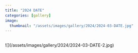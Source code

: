 ```yaml
---
title: "2024 DATE"
categories: [gallery]
image:
  thumbnail: "/assets/images/gallery/2024/2024-03-DATE.jpg"
---
```

<br>
![](/assets/images/gallery/2024/2024-03-DATE-2.jpg)<br><br>
